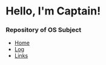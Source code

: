 <html>
  <head>
   <link rel="stylesheet" href="css/styles.css">
  </head>
  <body>
    <div class="container">
      <div class="header">
        <h1>Hello, I'm Captain!</h1>
        <h3>Repository of OS Subject</h3>
        <ul class="menu">
          <li><a href="{{ site.baseurl }}/">Home</a></li>
          <li><a href="{{ site.baseurl }}/TXT/mylog.txt">Log</a></li>
          <li><a href="{{ site.baseurl }}/LINKS">Links</a></li>
        </ul>
      </div>
    </div>
  </body>
</html>
